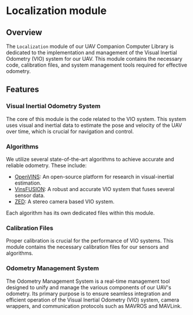 # Localization module

## Overview
The `Localization` module of our UAV Companion Computer Library is dedicated to the implementation and management of the Visual Inertial Odometry (VIO) system for our UAV. This module contains the necessary code, calibration files, and system management tools required for effective odometry.

## Features

### Visual Inertial Odometry System
The core of this module is the code related to the VIO system. This system uses visual and inertial data to estimate the pose and velocity of the UAV over time, which is crucial for navigation and control.

### Algorithms
We utilize several state-of-the-art algorithms to achieve accurate and reliable odometry. These include:

- [OpenVINS](https://docs.openvins.com/): An open-source platform for research in visual-inertial estimation.
- [VinsFUSION](https://github.com/HKUST-Aerial-Robotics/VINS-Fusion): A robust and accurate VIO system that fuses several sensor data.
- [ZED](https://www.stereolabs.com/): A stereo camera based VIO system.

Each algorithm has its own dedicated files within this module.

### Calibration Files
Proper calibration is crucial for the performance of VIO systems. This module contains the necessary calibration files for our sensors and algorithms.

### Odometry Management System
The Odometry Management System is a real-time management tool designed to unify and manage the various components of our UAV's odometry. Its primary purpose is to ensure seamless integration and efficient operation of the Visual Inertial Odometry (VIO) system, camera wrappers, and communication protocols such as MAVROS and MAVLink.
